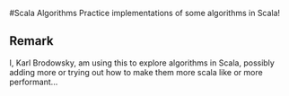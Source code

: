 #Scala Algorithms
Practice implementations of some algorithms in Scala!

## Remark
I, Karl Brodowsky, am using this to explore algorithms in Scala, possibly adding more or trying out how to make them more scala like or more performant...

